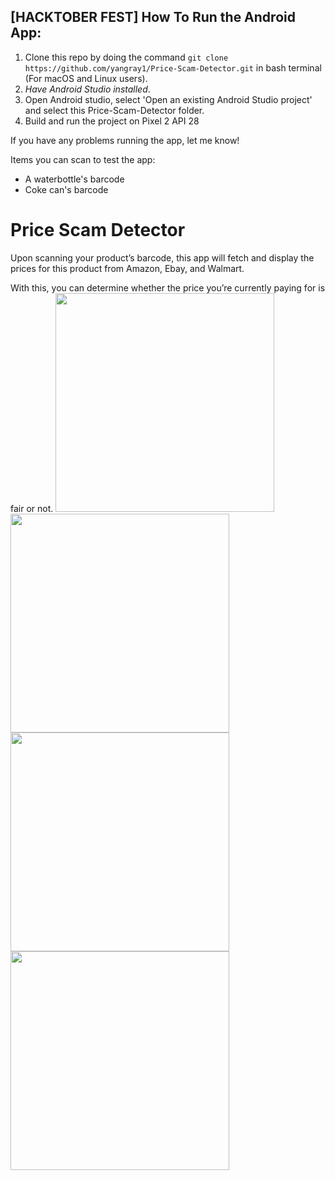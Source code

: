 ## [HACKTOBER FEST] How To Run the Android App:
1) Clone this repo by doing the command ```git clone https://github.com/yangray1/Price-Scam-Detector.git``` in bash terminal (For macOS and Linux users).
2) *Have Android Studio installed*. 
3) Open Android studio, select 'Open an existing Android Studio project' and select this Price-Scam-Detector folder.
4) Build and run the project on Pixel 2 API 28

If you have any problems running the app, let me know!

Items you can scan to test the app:
- A waterbottle's barcode
- Coke can's barcode

# Price Scam Detector

Upon scanning your product’s barcode, this app will fetch and display the prices for this product from Amazon, Ebay, and Walmart.

With this, you can determine whether the price you’re currently paying for is fair or not.
<img src="images/titlePage.png" width="350"> <img src="images/loading.png" width="350">
<img src="images/list.png" width="350"> <img src="images/list2.png" width="350">


